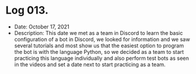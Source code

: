 # Log 013.
- Date: October 17, 2021
- Description: This date we met as a team in Discord to learn the basic configuration of a bot in Discord, we looked for information and we saw several tutorials and most show us that the easiest option to program the bot is with the language Python, so we decided as a team to start practicing this language individually and also perform test bots as seen in the videos and set a date next to start practicing as a team.
